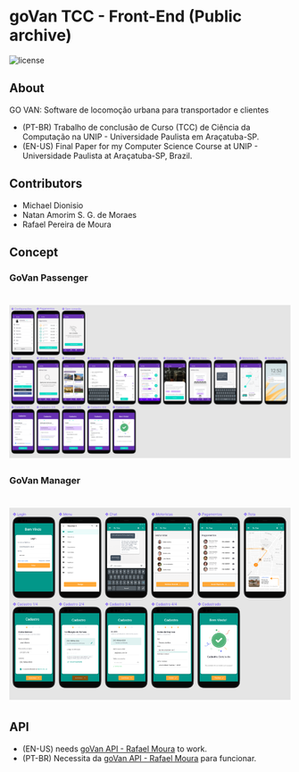 # goVan TCC - Front-End (Public archive)

![license](https://img.shields.io/badge/license-GPL--2.0-green.svg)

## About

GO VAN: Software de locomoção urbana para transportador e clientes

- (PT-BR) Trabalho de conclusão de Curso (TCC) de Ciência da Computação na UNIP - Universidade Paulista em Araçatuba-SP.
- (EN-US) Final Paper for my Computer Science Course at UNIP - Universidade Paulista at Araçatuba-SP, Brazil.

## Contributors

- Michael Dionisio
- Natan Amorim S. G. de Moraes
- Rafael Pereira de Moura

## Concept

### GoVan Passenger

<h1 align="center">
    <img alt="GoVan Passenger (Figma)" title="GoVan Passenger (Figma)" src=".github/govan_passenger.png" />
</h1>

### GoVan Manager

<h1 align="center">
    <img alt="GoVan Manager (Figma)" title="GoVan Manager (Figma)" src=".github/govan_manager.png" />
</h1>

## API

- (EN-US) needs [goVan API - Rafael Moura](https://github.com/rafaelmoura3/APIGoVan) to work.
- (PT-BR) Necessita da [goVan API - Rafael Moura](https://github.com/rafaelmoura3/APIGoVan) para funcionar.
